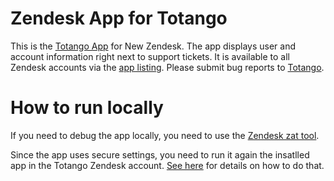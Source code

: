 Zendesk App for Totango
===============

This is the [Totango App](http://www.zendesk.com/apps/totango) for New Zendesk. The app displays user and account information right next to support tickets. It is available to all Zendesk accounts via the [app listing](https://www.zendesk.com/apps/totango-insights/). Please submit bug reports to [Totango](http://support.totango.com/).


How to run locally
===========
If you need to debug the app locally, you need to use the [Zendesk zat tool](https://developer.zendesk.com/apps/docs/developer-guide/zat).

Since the app uses secure settings, you need to run it again the insatlled app in the Totango Zendesk account. [See here](https://developer.zendesk.com/apps/docs/developer-guide/using_sdk#testing-an-app-with-secure-settings-locally) for details on how to do that.
